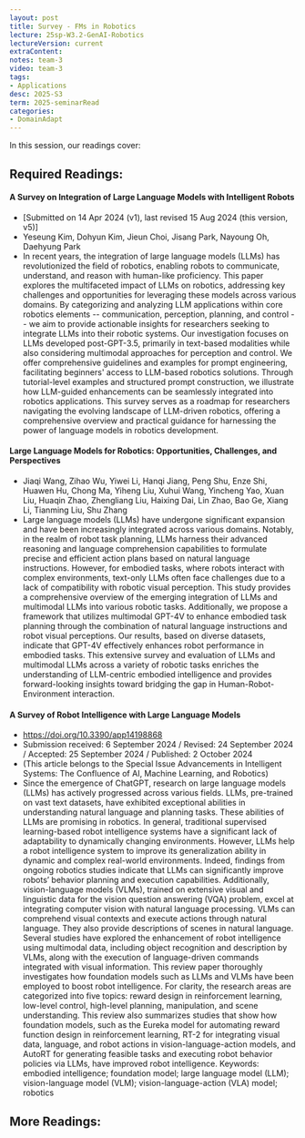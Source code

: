 ```yaml
---
layout: post
title: Survey - FMs in Robotics  
lecture: 25sp-W3.2-GenAI-Robotics
lectureVersion: current
extraContent: 
notes: team-3
video: team-3
tags:
- Applications
desc: 2025-S3
term: 2025-seminarRead
categories:
- DomainAdapt 
---
```



In this session, our readings cover: 

## Required Readings: 

#### A Survey on Integration of Large Language Models with Intelligent Robots

+ [Submitted on 14 Apr 2024 (v1), last revised 15 Aug 2024 (this version, v5)]
+ Yeseung Kim, Dohyun Kim, Jieun Choi, Jisang Park, Nayoung Oh, Daehyung Park
+ In recent years, the integration of large language models (LLMs) has revolutionized the field of robotics, enabling robots to communicate, understand, and reason with human-like proficiency. This paper explores the multifaceted impact of LLMs on robotics, addressing key challenges and opportunities for leveraging these models across various domains. By categorizing and analyzing LLM applications within core robotics elements -- communication, perception, planning, and control -- we aim to provide actionable insights for researchers seeking to integrate LLMs into their robotic systems. Our investigation focuses on LLMs developed post-GPT-3.5, primarily in text-based modalities while also considering multimodal approaches for perception and control. We offer comprehensive guidelines and examples for prompt engineering, facilitating beginners' access to LLM-based robotics solutions. Through tutorial-level examples and structured prompt construction, we illustrate how LLM-guided enhancements can be seamlessly integrated into robotics applications. This survey serves as a roadmap for researchers navigating the evolving landscape of LLM-driven robotics, offering a comprehensive overview and practical guidance for harnessing the power of language models in robotics development.
  


#### Large Language Models for Robotics: Opportunities, Challenges, and Perspectives
+ Jiaqi Wang, Zihao Wu, Yiwei Li, Hanqi Jiang, Peng Shu, Enze Shi, Huawen Hu, Chong Ma, Yiheng Liu, Xuhui Wang, Yincheng Yao, Xuan Liu, Huaqin Zhao, Zhengliang Liu, Haixing Dai, Lin Zhao, Bao Ge, Xiang Li, Tianming Liu, Shu Zhang
+ Large language models (LLMs) have undergone significant expansion and have been increasingly integrated across various domains. Notably, in the realm of robot task planning, LLMs harness their advanced reasoning and language comprehension capabilities to formulate precise and efficient action plans based on natural language instructions. However, for embodied tasks, where robots interact with complex environments, text-only LLMs often face challenges due to a lack of compatibility with robotic visual perception. This study provides a comprehensive overview of the emerging integration of LLMs and multimodal LLMs into various robotic tasks. Additionally, we propose a framework that utilizes multimodal GPT-4V to enhance embodied task planning through the combination of natural language instructions and robot visual perceptions. Our results, based on diverse datasets, indicate that GPT-4V effectively enhances robot performance in embodied tasks. This extensive survey and evaluation of LLMs and multimodal LLMs across a variety of robotic tasks enriches the understanding of LLM-centric embodied intelligence and provides forward-looking insights toward bridging the gap in Human-Robot-Environment interaction.


#### A Survey of Robot Intelligence with Large Language Models
+  https://doi.org/10.3390/app14198868
+ Submission received: 6 September 2024 / Revised: 24 September 2024 / Accepted: 25 September 2024 / Published: 2 October 2024
+ (This article belongs to the Special Issue Advancements in Intelligent Systems: The Confluence of AI, Machine Learning, and Robotics)
+ Since the emergence of ChatGPT, research on large language models (LLMs) has actively progressed across various fields. LLMs, pre-trained on vast text datasets, have exhibited exceptional abilities in understanding natural language and planning tasks. These abilities of LLMs are promising in robotics. In general, traditional supervised learning-based robot intelligence systems have a significant lack of adaptability to dynamically changing environments. However, LLMs help a robot intelligence system to improve its generalization ability in dynamic and complex real-world environments. Indeed, findings from ongoing robotics studies indicate that LLMs can significantly improve robots’ behavior planning and execution capabilities. Additionally, vision-language models (VLMs), trained on extensive visual and linguistic data for the vision question answering (VQA) problem, excel at integrating computer vision with natural language processing. VLMs can comprehend visual contexts and execute actions through natural language. They also provide descriptions of scenes in natural language. Several studies have explored the enhancement of robot intelligence using multimodal data, including object recognition and description by VLMs, along with the execution of language-driven commands integrated with visual information. This review paper thoroughly investigates how foundation models such as LLMs and VLMs have been employed to boost robot intelligence. For clarity, the research areas are categorized into five topics: reward design in reinforcement learning, low-level control, high-level planning, manipulation, and scene understanding. This review also summarizes studies that show how foundation models, such as the Eureka model for automating reward function design in reinforcement learning, RT-2 for integrating visual data, language, and robot actions in vision-language-action models, and AutoRT for generating feasible tasks and executing robot behavior policies via LLMs, have improved robot intelligence.
Keywords: embodied intelligence; foundation model; large language model (LLM); vision-language model (VLM); vision-language-action (VLA) model; robotics


## More Readings: 

